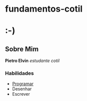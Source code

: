 # fundamentos-cotil
# :-)

## Sobre Mim
**Pietro Elvin**
*estudante cotil*

### Habilidades

* [Programar](https://pt.wikipedia.org/wiki/Programa%C3%A7%C3%A3o_de_computadores)
* Desenhar
* Escrever